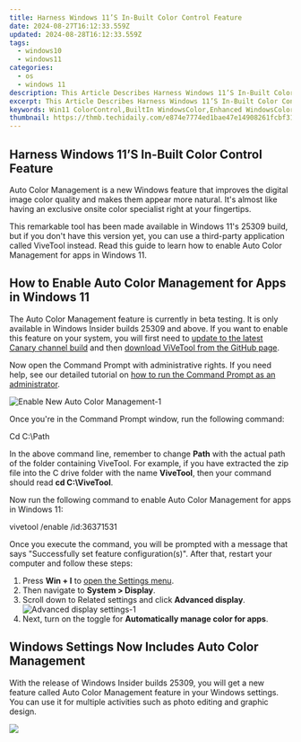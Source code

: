 ```yaml
---
title: Harness Windows 11’S In-Built Color Control Feature
date: 2024-08-27T16:12:33.559Z
updated: 2024-08-28T16:12:33.559Z
tags:
  - windows10
  - windows11
categories:
  - os
  - windows 11
description: This Article Describes Harness Windows 11’S In-Built Color Control Feature
excerpt: This Article Describes Harness Windows 11’S In-Built Color Control Feature
keywords: Win11 ColorControl,BuiltIn WindowsColor,Enhanced WindowsColors,Windows11ColorManage,InBuiltWin11HueCtrl,ControlWindows11Color,Manage11WIndowsTone
thumbnail: https://thmb.techidaily.com/e874e7774ed1bae47e14908261fcbf31de304eed1c8fec16cc5f931b201e9fca.jpg
---
```


## Harness Windows 11’S In-Built Color Control Feature

 Auto Color Management is a new Windows feature that improves the digital image color quality and makes them appear more natural. It's almost like having an exclusive onsite color specialist right at your fingertips.

 This remarkable tool has been made available in Windows 11's 25309 build, but if you don't have this version yet, you can use a third-party application called ViveTool instead. Read this guide to learn how to enable Auto Color Management for apps in Windows 11\.

## How to Enable Auto Color Management for Apps in Windows 11

 The Auto Color Management feature is currently in beta testing. It is only available in Windows Insider builds 25309 and above. If you want to enable this feature on your system, you will first need to [update to the latest Canary channel build](https://www.makeuseof.com/what-is-windows-insider-canary-channel/) and then [download ViVeTool from the GitHub page](https://github.com/thebookisclosed/ViVe/releases).

 Now open the Command Prompt with administrative rights. If you need help, see our detailed tutorial on [how to run the Command Prompt as an administrator](https://www.makeuseof.com/windows-run-command-prompt-admin/).

![Enable New Auto Color Management-1](https://static1.makeuseofimages.com/wordpress/wp-content/uploads/2023/03/enable-new-auto-color-management-1.jpg)

 Once you're in the Command Prompt window, run the following command:

Cd C:\Path

 In the above command line, remember to change **Path** with the actual path of the folder containing ViveTool. For example, if you have extracted the zip file into the C drive folder with the name **ViveTool**, then your command should read **cd C:\\ViveTool**.

 Now run the following command to enable Auto Color Management for apps in Windows 11:

vivetool /enable /id:36371531

 Once you execute the command, you will be prompted with a message that says "Successfully set feature configuration(s)". After that, restart your computer and follow these steps:

1. Press **Win + I** to [open the Settings menu](https://www.makeuseof.com/windows-ways-to-open-system-settings/).
2. Then navigate to **System > Display**.
3. Scroll down to Related settings and click **Advanced display**.  
![Advanced display settings-1](https://static1.makeuseofimages.com/wordpress/wp-content/uploads/2023/03/advanced-display-settings-1.jpg)
4. Next, turn on the toggle for **Automatically manage color for apps**.

## Windows Settings Now Includes Auto Color Management

 With the release of Windows Insider builds 25309, you will get a new feature called Auto Color Management feature in your Windows settings. You can use it for multiple activities such as photo editing and graphic design.


<ins class="adsbygoogle"
     style="display:block"
     data-ad-format="autorelaxed"
     data-ad-client="ca-pub-7571918770474297"
     data-ad-slot="1223367746"></ins>



<ins class="adsbygoogle"
     style="display:block"
     data-ad-client="ca-pub-7571918770474297"
     data-ad-slot="8358498916"
     data-ad-format="auto"
     data-full-width-responsive="true"></ins>



<!-- affiliate ads begin -->
<a href="https://shop.incomedia.eu/order/checkout.php?PRODS=12730965&QTY=1&AFFILIATE=108875&CART=1"><img src="https://incomedia.eu/files/images/affiliates/w5/03_WBSX5_728x90_red_CTA.jpg" border="0"></a>
<!-- affiliate ads end -->